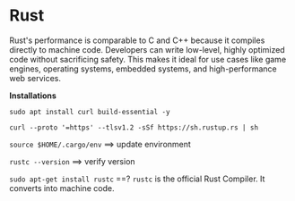 # Rust
Rust's performance is comparable to C and C++ because it compiles directly to machine code. Developers can write low-level, highly optimized code without sacrificing safety. This makes it ideal for use cases like game engines, operating systems, embedded systems, and high-performance web services.


**Installations**

`sudo apt install curl build-essential -y`

`curl --proto '=https' --tlsv1.2 -sSf https://sh.rustup.rs | sh`

`source $HOME/.cargo/env` ==> update environment

`rustc --version` ==> verify version

`sudo apt-get install rustc` ==? `rustc` is the official Rust Compiler. It converts into machine code.


